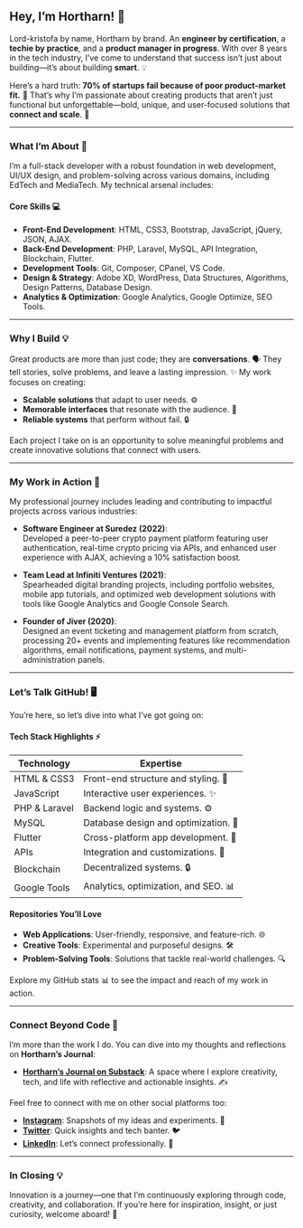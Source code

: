## Hey, I’m Hortharn! 🎯  

Lord-kristofa by name, Hortharn by brand. An **engineer by certification**, a **techie by practice**, and a **product manager in progress**. With over 8 years in the tech industry, I’ve come to understand that success isn’t just about building—it’s about building **smart**. 💡  

Here’s a hard truth: **70% of startups fail because of poor product-market fit.** 🚨 That’s why I’m passionate about creating products that aren’t just functional but unforgettable—bold, unique, and user-focused solutions that **connect and scale**. 🌟  

---

### **What I’m About** 🌟  
I’m a full-stack developer with a robust foundation in web development, UI/UX design, and problem-solving across various domains, including EdTech and MediaTech. My technical arsenal includes:  

#### **Core Skills** 💻  
- **Front-End Development**: HTML, CSS3, Bootstrap, JavaScript, jQuery, JSON, AJAX.  
- **Back-End Development**: PHP, Laravel, MySQL, API Integration, Blockchain, Flutter.  
- **Development Tools**: Git, Composer, CPanel, VS Code.  
- **Design & Strategy**: Adobe XD, WordPress, Data Structures, Algorithms, Design Patterns, Database Design.  
- **Analytics & Optimization**: Google Analytics, Google Optimize, SEO Tools.  

---

### **Why I Build** 💡  
Great products are more than just code; they are **conversations**. 🗣️ They tell stories, solve problems, and leave a lasting impression. ✨ My work focuses on creating:  

- **Scalable solutions** that adapt to user needs. ⚙️  
- **Memorable interfaces** that resonate with the audience. 🎨  
- **Reliable systems** that perform without fail. 🔒  

Each project I take on is an opportunity to solve meaningful problems and create innovative solutions that connect with users.  

---

### **My Work in Action** 🌟  
My professional journey includes leading and contributing to impactful projects across various industries:  

- **Software Engineer at Suredez (2022)**:  
  Developed a peer-to-peer crypto payment platform featuring user authentication, real-time crypto pricing via APIs, and enhanced user experience with AJAX, achieving a 10% satisfaction boost.  

- **Team Lead at Infiniti Ventures (2021)**:  
  Spearheaded digital branding projects, including portfolio websites, mobile app tutorials, and optimized web development solutions with tools like Google Analytics and Google Console Search.  

- **Founder of Jiver (2020)**:  
  Designed an event ticketing and management platform from scratch, processing 20+ events and implementing features like recommendation algorithms, email notifications, payment systems, and multi-administration panels.  

---

### **Let’s Talk GitHub!** 🖥️  
You’re here, so let’s dive into what I’ve got going on:  

#### **Tech Stack Highlights** ⚡  
| Technology      | Expertise                                              |  
|-----------------|-------------------------------------------------------|  
| HTML & CSS3     | Front-end structure and styling. 🎨  
| JavaScript      | Interactive user experiences. ✨  
| PHP & Laravel   | Backend logic and systems. ⚙️  
| MySQL           | Database design and optimization. 📂  
| Flutter         | Cross-platform app development. 📱  
| APIs            | Integration and customizations. 🔗  
| Blockchain      | Decentralized systems. 🔒  
| Google Tools    | Analytics, optimization, and SEO. 📊  

#### **Repositories You’ll Love**  
- **Web Applications**: User-friendly, responsive, and feature-rich. 🌐  
- **Creative Tools**: Experimental and purposeful designs. 🛠️  
- **Problem-Solving Tools**: Solutions that tackle real-world challenges. 🔍  

Explore my GitHub stats 📊 to see the impact and reach of my work in action.  

---

### **Connect Beyond Code** 📡  
I’m more than the work I do. You can dive into my thoughts and reflections on **Hortharn’s Journal**:  
- **[Hortharn’s Journal on Substack](https://hortharn.substack.com)**: A space where I explore creativity, tech, and life with reflective and actionable insights. ✍️  

Feel free to connect with me on other social platforms too:  
- **[Instagram](https://www.instagram.com/hortharn)**: Snapshots of my ideas and experiments. 📸  
- **[Twitter](https://twitter.com/hortharn)**: Quick insights and tech banter. 🐦  
- **[LinkedIn](https://www.linkedin.com/in/hortharn)**: Let’s connect professionally. 💼  

---

### **In Closing** 💡  
Innovation is a journey—one that I’m continuously exploring through code, creativity, and collaboration. If you’re here for inspiration, insight, or just curiosity, welcome aboard! 🚀  
